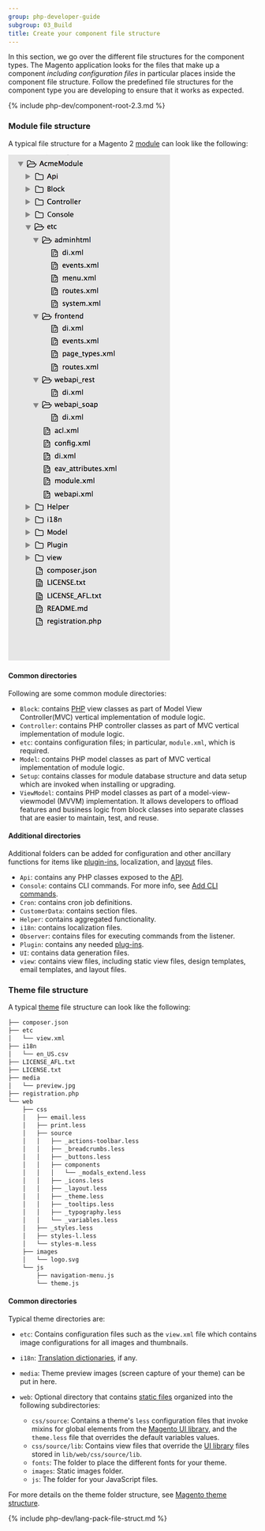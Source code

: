 ```yaml
---
group: php-developer-guide
subgroup: 03_Build
title: Create your component file structure
---
```


In this section, we go over the different file structures for the component types. The Magento application looks for the files that make up a component *including configuration files* in particular places inside the component file structure. Follow the predefined file structures for the component type you are developing to ensure that it works as expected.

{% include php-dev/component-root-2.3.md %}

### Module file structure

A typical file structure for a Magento 2 [module](https://glossary.magento.com/module) can look like the following:

![Module File Structure](../../_images/pdg-config-file-structure.png)

#### Common directories

Following are some common module directories:

*  `Block`: contains [PHP](https://glossary.magento.com/php) view classes as part of Model View Controller(MVC) vertical implementation of module logic.
*  `Controller`: contains PHP controller classes as part of MVC vertical implementation of module logic.
*  `etc`: contains configuration files; in particular, `module.xml`, which is required.
*  `Model`: contains PHP model classes as part of MVC vertical implementation of module logic.
*  `Setup`: contains classes for module database structure and data setup which are invoked when installing or upgrading.
*  `ViewModel`: contains PHP model classes as part of a model-view-viewmodel (MVVM) implementation. It allows developers to offload features and business logic from block classes into separate classes that are easier to maintain, test, and reuse.

#### Additional directories

Additional folders can be added for configuration and other ancillary functions for items like [plugin-ins](../components/plugins.md), localization, and [layout](https://glossary.magento.com/layout) files.

*  `Api`: contains any PHP classes exposed to the [API](https://glossary.magento.com/api).
*  `Console`: contains CLI commands. For more info, see [Add CLI commands](../cli-commands/create-new.md).
*  `Cron`: contains cron job definitions.
*  `CustomerData`: contains section files.
*  `Helper`: contains aggregated functionality.
*  `i18n`: contains localization files.
*  `Observer`: contains files for executing commands from the listener.
*  `Plugin`: contains any needed [plug-ins](../components/plugins.md).
*  `UI`: contains data generation files.
*  `view`: contains view files, including static view files, design templates, email templates, and layout files.

### Theme file structure

A typical [theme](https://glossary.magento.com/theme) file structure can look like the following:

```tree
├── composer.json
├── etc
│   └── view.xml
├── i18n
│   └── en_US.csv
├── LICENSE_AFL.txt
├── LICENSE.txt
├── media
│   └── preview.jpg
├── registration.php
└── web
    ├── css
    │   ├── email.less
    │   ├── print.less
    │   ├── source
    │   │   ├── _actions-toolbar.less
    │   │   ├── _breadcrumbs.less
    │   │   ├── _buttons.less
    │   │   ├── components
    │   │   │   └── _modals_extend.less
    │   │   ├── _icons.less
    │   │   ├── _layout.less
    │   │   ├── _theme.less
    │   │   ├── _tooltips.less
    │   │   ├── _typography.less
    │   │   └── _variables.less
    │   ├── _styles.less
    │   ├── styles-l.less
    │   └── styles-m.less
    ├── images
    │   └── logo.svg
    └── js
        ├── navigation-menu.js
        └── theme.js
```

#### Common directories

Typical theme directories are:

*  `etc`: Contains configuration files such as the `view.xml` file which contains image configurations for all images and thumbnails.
*  `i18n`: [Translation dictionaries](https://devdocs.magento.com/guides/v2.4/frontend-dev-guide/translations/xlate.html#m2devgde-xlate-dictionaries), if any.
*  `media`: Theme preview images (screen capture of your theme) can be put in here.
*  `web`: Optional directory that contains [static files](https://glossary.magento.com/static-files) organized into the following subdirectories:

   *  `css/source`: Contains a theme's `less` configuration files that invoke mixins for global elements from the [Magento UI library](https://devdocs.magento.com/guides/v2.4/frontend-dev-guide/css-topics/theme-ui-lib.html), and the `theme.less` file that overrides the default variables values.
   *  `css/source/lib`: Contains view files that override the [UI library](https://devdocs.magento.com/guides/v2.4/frontend-dev-guide/css-topics/theme-ui-lib.html) files stored in `lib/web/css/source/lib`.
   *  `fonts`: The folder to place the different fonts for your theme.
   *  `images`: Static images folder.
   *  `js`: The folder for your JavaScript files.

For more details on the theme folder structure, see [Magento theme structure](https://devdocs.magento.com/guides/v2.4/frontend-dev-guide/themes/theme-structure.html).

{% include php-dev/lang-pack-file-struct.md %}
